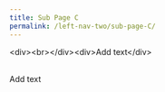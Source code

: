 ```yaml
---	
title: Sub Page C	
permalink: /left-nav-two/sub-page-C/	
---	
```

&lt;div&gt;&lt;br&gt;&lt;/div&gt;&lt;div&gt;Add text&lt;/div&gt;<div><br></div><div>Add text</div>
